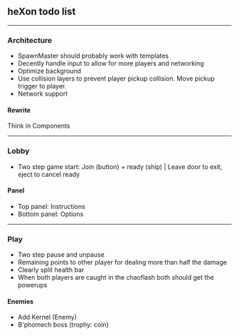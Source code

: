 ## heXon todo list

-----------------------

### Architecture

- SpawnMaster should probably work with templates
- Decently handle input to allow for more players and networking
- Optimize background
- Use collision layers to prevent player pickup collision. Move pickup trigger to player.
- Network support

#### Rewrite

Think in Components

-----------------------

### Lobby

- Two step game start: Join (button) + ready (ship) | Leave door to exit, eject to cancel ready

#### Panel

- Top panel: Instructions
- Bottom panel: Options

-----------------------

### Play

- Two step pause and unpause
- Remaining points to other player for dealing more than half the damage
- Clearly split health bar
- When both players are caught in the chaoflash both should get the powerups

#### Enemies

- Add Kernel (Enemy)
- B'phomech boss (trophy: coin)